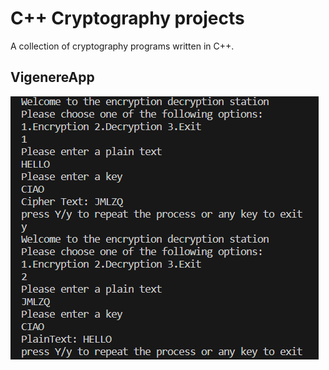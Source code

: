 # C++ Cryptography projects

A collection of cryptography programs written in C++.

## VigenereApp

![Vigenere application](VigenereApp.png)